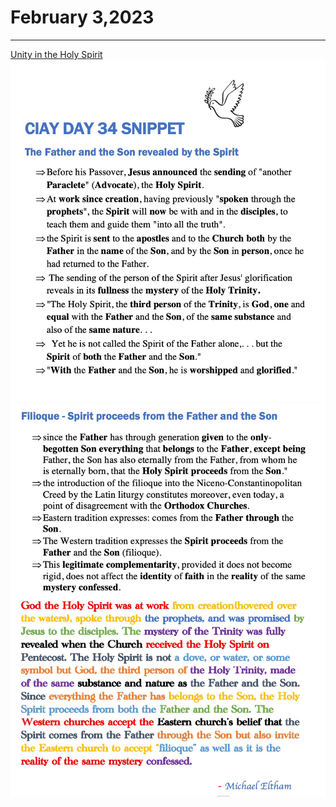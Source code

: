 # February 3,2023
---

[Unity in the Holy Spirit](https://youtu.be/JpWe10yGaLs)
![Day 34 Snippet1](https://github.com/fernal73/CIAY/blob/main/Day34Snippet1.jpg?raw=true)
![Day 34 Snippet2](https://github.com/fernal73/CIAY/blob/main/Day34Snippet2.jpg?raw=true)
